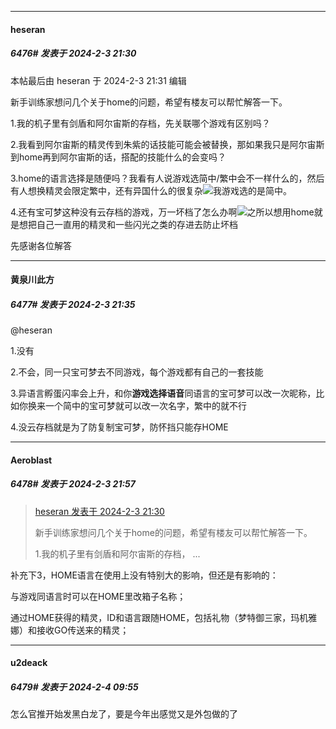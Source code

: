 
*****

####  heseran  
##### 6476#       发表于 2024-2-3 21:30

 本帖最后由 heseran 于 2024-2-3 21:31 编辑 

新手训练家想问几个关于home的问题，希望有楼友可以帮忙解答一下。

1.我的机子里有剑盾和阿尔宙斯的存档，先关联哪个游戏有区别吗？

2.我看到阿尔宙斯的精灵传到朱紫的话技能可能会被替换，那如果我只是阿尔宙斯到home再到阿尔宙斯的话，搭配的技能什么的会变吗？

3.home的语言选择是随便吗？我看有人说游戏选简中/繁中会不一样什么的，然后有人想换精灵会限定繁中，还有异国什么的很复杂<img src="https://static.saraba1st.com/image/smiley/face2017/118.png" referrerpolicy="no-referrer">我游戏选的是简中。

4.还有宝可梦这种没有云存档的游戏，万一坏档了怎么办啊<img src="https://static.saraba1st.com/image/smiley/face2017/068.png" referrerpolicy="no-referrer">之所以想用home就是想把自己一直用的精灵和一些闪光之类的存进去防止坏档

先感谢各位解答

*****

####  黄泉川此方  
##### 6477#       发表于 2024-2-3 21:35

@heseran

1.没有

2.不会，同一只宝可梦去不同游戏，每个游戏都有自己的一套技能

3.异语言孵蛋闪率会上升，和你<strong>游戏选择语音</strong>同语言的宝可梦可以改一次昵称，比如你换来一个简中的宝可梦就可以改一次名字，繁中的就不行

4.没云存档就是为了防复制宝可梦，防怀挡只能存HOME


*****

####  Aeroblast  
##### 6478#       发表于 2024-2-3 21:57

<blockquote><a href="httphttps://bbs.saraba1st.com/2b/forum.php?mod=redirect&amp;goto=findpost&amp;pid=63873400&amp;ptid=2053836" target="_blank">heseran 发表于 2024-2-3 21:30</a>

新手训练家想问几个关于home的问题，希望有楼友可以帮忙解答一下。

1.我的机子里有剑盾和阿尔宙斯的存档， ...</blockquote>
补充下3，HOME语言在使用上没有特别大的影响，但还是有影响的：

与游戏同语言时可以在HOME里改箱子名称；

通过HOME获得的精灵，ID和语言跟随HOME，包括礼物（梦特御三家，玛机雅娜）和接收GO传送来的精灵；


*****

####  u2deack  
##### 6479#       发表于 2024-2-4 09:55

怎么官推开始发黑白龙了，要是今年出感觉又是外包做的了


